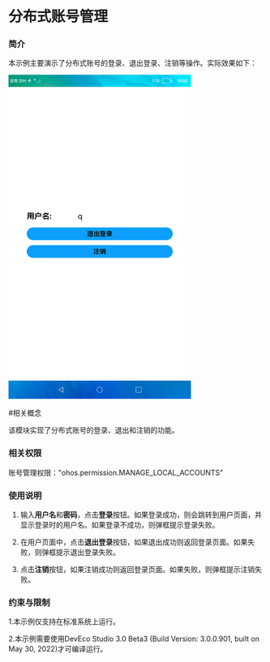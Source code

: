 # 分布式账号管理

### 简介

本示例主要演示了分布式账号的登录、退出登录、注销等操作。实际效果如下：

![](screenshots/devices/user.png)

#相关概念

该模块实现了分布式账号的登录、退出和注销的功能。

### 相关权限

账号管理权限："ohos.permission.MANAGE_LOCAL_ACCOUNTS"

### 使用说明

1. 输入**用户名**和**密码**，点击**登录**按钮。如果登录成功，则会跳转到用户页面，并显示登录时的用户名。如果登录不成功，则弹框提示登录失败。

2. 在用户页面中，点击**退出登录**按钮，如果退出成功则返回登录页面。如果失败，则弹框提示退出登录失败。

3. 点击**注销**按钮，如果注销成功则返回登录页面。如果失败，则弹框提示注销失败。

### 约束与限制

1.本示例仅支持在标准系统上运行。

2.本示例需要使用DevEco Studio 3.0 Beta3 (Build Version: 3.0.0.901, built on May 30, 2022)才可编译运行。